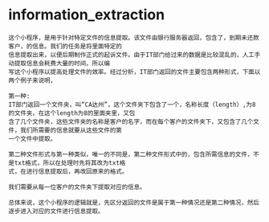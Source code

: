 # information_extraction
    这个小程序，是用于针对特定文件的信息提取。该文件由银行服务器返回，包含了，到期未还款客户，的信息。我们的任务是将里面特定的  
    信息提取出来，以便后期制作正式的起诉文件。由于IT部门给过来的数据是比较混乱的，人工手动提取信息会耗费大量的时间，所以编  
    写这个小程序以提高处理文件的效率。经过分析，IT部门返回的文件主要包含两种形式，下面以两个例子来说明，  
    
    第一种:
    IT部门返回一个文件夹，叫“CA达州”，这个文件夹下包含了一个，名称长度（length）,为8的文件夹，在这个length为8的里面夹里，又包
    含了几个文件夹，这些文件夹的名称是客户的名字，而在每个客户的文件夹下，又包含了几个文件，我们所需要的信息就要从这些文件的第
    一个文件中提取。
    
    第二种文件形式与第一种类似，唯一的不同是，第二种文件形式中的，包含所需信息的文件，不是txt格式，所以在处理时先将其改为txt格
    式，在进行信息提取后，再改回原来的格式。
    
    我们需要从每一位客户的文件夹下提取对应的信息。
    
    总体来说，这个小程序的逻辑就是，先区分返回的文件是属于第一种情况还是第二种情况，然后逐步进入对应的文件进行信息提取。
